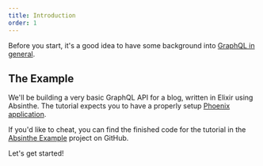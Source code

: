 ```yaml
---
title: Introduction
order: 1
---
```


Before you start, it's a good idea to have some background into [GraphQL in general](/learning-graphql).

## The Example

We'll be building a very basic GraphQL API for a blog, written in Elixir using
Absinthe. The tutorial expects you to have a properly setup [Phoenix application](http://www.phoenixframework.org/docs/up-and-running).

<p class="notice">
  If you'd like to cheat, you can find the finished code for the tutorial
  in the <a href="https://github.com/absinthe-graphql/absinthe_example">Absinthe Example</a>
  project on GitHub.
</p>


Let's get started!
